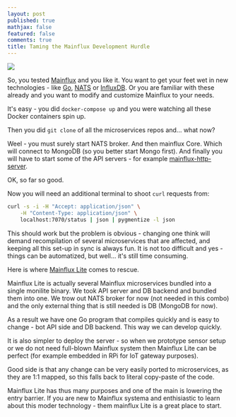 ```yaml
---
layout: post
published: true
mathjax: false
featured: false
comments: true
title: Taming the Mainflux Development Hurdle
---
```


![](https://hd.unsplash.com/photo-1466074395296-41cba23ce4f8)

So, you tested [Mainflux](https://github.com/Mainflux/mainflux) and you like it. You want to get your feet wet in new technologies - like [Go](https://golang.org/), [NATS](http://nats.io/) or [InfluxDB](https://influxdata.com/). Or you are familiar with these already and you want to modify and customize Mainflux to your needs.

It's easy - you did `docker-compose up` and you were watching all these Docker containers spin up.

Then you did `git clone` of all the microservices repos and... what now?

Weel - you must surely start NATS broker. And then mainflux Core. Which will connect to MongoDB (so you better start Mongo first). And finally you will have to start some of the API servers - for example [mainflux-http-server](https://github.com/Mainflux/mainflux-http-server).

OK, so far so good.

Now you will need an additional terminal to shoot `curl` requests from:

```bash
curl -s -i -H "Accept: application/json" \
	-H "Content-Type: application/json" \
    localhost:7070/status | json | pygmentize -l json
```
This should work but the problem is obvious - changing one think will demand recompilation of several microservices that are affected, and keeping all this set-up in sync is always fun. It is not too difficult and yes - things can be automatized, but well... it's still time consuming.

Here is where [Mainflux Lite](https://github.com/Mainflux/mainflux-lite) comes to rescue.

Mainflux Lite is actually several Mainflux microservices bundled into a single monilite binary. We took API server and DB backend and bundled them into one. We trow out NATS broker for now (not needed in this combo) and the only external thing that is still needed is DB (MongoDB for now).

As a result we have one Go program that compiles quickly and is easy to change - bot API side and DB backend. This way we can develop quickly.

It is also simpler to deploy the server - so when we prototype sensor setup or we do not need full-blown  Mainflux system then Mainflux Lite can be perfect (for example embedded in RPi for IoT gateway purposes).

Good side is that any change can be very easily ported to microservices, as they are 1:1 mapped, so this  falls back to literal copy-paste of the code.

Mainflux Lite has thus many purposes and one of the main is lowering the entry barrier. If you are new to Mainflux systema and enthisiastic to learn about this moder technology - them mainflux Lite is a great place to start.
